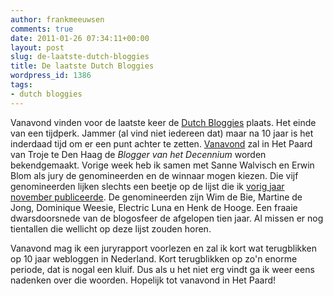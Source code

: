 ```yaml
---
author: frankmeeuwsen
comments: true
date: 2011-01-26 07:34:11+00:00
layout: post
slug: de-laatste-dutch-bloggies
title: De laatste Dutch Bloggies
wordpress_id: 1386
tags:
- dutch bloggies
---
```


Vanavond vinden voor de laatste keer de [Dutch Bloggies](http://dutchbloggies.nl/) plaats. Het einde van een tijdperk. Jammer (al vind niet iedereen dat) maar na 10 jaar is het inderdaad tijd om er een punt achter te zetten. [Vanavond](http://dutchbloggies.nl/2010/?e=3) zal in Het Paard van Troje te Den Haag de _Blogger van het Decennium_ worden bekendgemaakt. Vorige week heb ik samen met Sanne Walvisch en Erwin Blom als jury de genomineerden en de winnaar mogen kiezen. Die vijf genomineerden lijken slechts een beetje op de lijst die ik [vorig jaar november publiceerde](/de-5-bloggers-van-het-decennium/). De genomineerden zijn Wim de Bie, Martine de Jong, Dominique Weesie, Electric Luna en Henk de Hooge. Een fraaie dwarsdoorsnede van de blogosfeer de afgelopen tien jaar. Al missen er nog tientallen die wellicht op deze lijst zouden horen.

Vanavond mag ik een juryrapport voorlezen en zal ik kort wat terugblikken op 10 jaar webloggen in Nederland. Kort terugblikken op zo'n enorme periode, dat is nogal een kluif. Dus als u het niet erg vindt ga ik weer eens nadenken over die woorden. Hopelijk tot vanavond in Het Paard!
